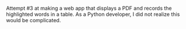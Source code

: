 Attempt #3 at making a web app that displays a PDF and records the highlighted words in a table. As a Python developer, I did not realize this would be complicated.
